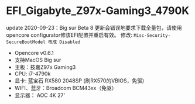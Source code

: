 # EFI_Gigabyte_Z97x-Gaming3_4790K

update 2020-09-23：Big sur Beta 8 更新会错误地要求下载全量包，请使用opencore configurator修该EFI配置并重启有效。
修改: `Misc-Security-SecureBootModel 改成 Disabled`

- Opencore v0.6.1
- 支持MacOS Big sur
- 主板：技嘉Z97x Gaming3
- CPU: i7-4790k
- 显卡: 蓝宝石 RX580 2048SP (刷RX570的VBIOS，免驱)
- WIFI、蓝牙：Broadcom BCM43xx（免驱）
- 显示器： AOC 4K 27'
